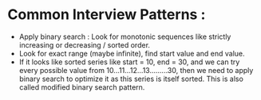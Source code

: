# Common Interview Patterns :    
*  Apply binary search : Look for monotonic sequences like strictly increasing or decreasing / sorted order.   
*  Look for exact range (maybe infinite), find start value and end value.
*  If it looks like sorted series like start = 10, end = 30, and we can try every possible value from 10...11...12...13.........30, then we need to apply binary 
search to optimize it as this series is itself sorted. This is also called modified binary search pattern.   
